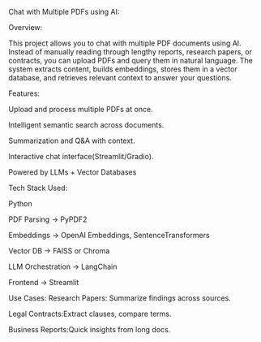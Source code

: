 Chat with Multiple PDFs using AI:

Overview:

This project allows you to chat with multiple PDF documents using AI. Instead of manually reading through lengthy reports, research papers, or contracts, you can upload PDFs and query them in natural language. The system extracts content, builds embeddings, stores them in a vector database, and retrieves relevant context to answer your questions.

Features:

Upload and process multiple PDFs at once.

Intelligent semantic search across documents.

Summarization and Q&A with context.

Interactive chat interface(Streamlit/Gradio).

Powered by LLMs + Vector Databases

Tech Stack Used:

Python 

PDF Parsing → PyPDF2

Embeddings → OpenAI Embeddings, SentenceTransformers

Vector DB → FAISS or Chroma

LLM Orchestration → LangChain

Frontend → Streamlit 

Use Cases:
Research Papers: Summarize findings across sources.

Legal Contracts:Extract clauses, compare terms.

Business Reports:Quick insights from long docs.

